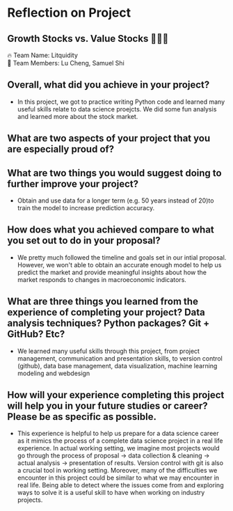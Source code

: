 # Reflection on Project
## Growth Stocks vs. Value Stocks :money_with_wings::money_with_wings::money_with_wings:
:fire: Team Name: Litquidity  
:rocket: Team Members: Lu Cheng, Samuel Shi  


## Overall, what did you achieve in your project? 
- In this project, we got to practice writing Python code and learned many useful skills relate to data science proejcts. We did some fun analysis and learned more about the stock market. 

## What are two aspects of your project that you are especially proud of? 

## What are two things you would suggest doing to further improve your project?
- Obtain and use data for a longer term (e.g. 50 years instead of 20)to train the model to increase prediction accuracy.

## How does what you achieved compare to what you set out to do in your proposal? 
- We pretty much followed the timeline and goals set in our intial proposal. However, we won't able to obtain an accurate enough model to help us predict the market and provide meaningful insights about how the market responds to changes in macroeconomic indicators. 

## What are three things you learned from the experience of completing your project? Data analysis techniques? Python packages? Git + GitHub? Etc? 
- We learned many useful skills through this project, from project management, communication and presentation skills, to version control (github), data base management, data visualization,  machine learning modeling and webdesign

## How will your experience completing this project will help you in your future studies or career? Please be as specific as possible. 
- This experience is helpful to help us prepare for a data science career as it mimics the process of a complete data science project in a real life experience. In actual working setting, we imagine most projects would go through the process of proposal -> data collection & cleaning -> actual analysis -> presentation of results. Version control with git is also a crucial tool in working setting. Moreover, many of the difficulties we encounter in this project could be similar to what we may encounter in real life. Being able to detect where the issues come from and exploring ways to solve it is a useful skill to have when working on industry projects. 
